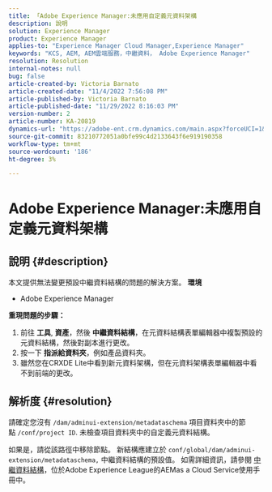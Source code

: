 ```yaml
---
title: 「Adobe Experience Manager:未應用自定義元資料架構
description: 說明
solution: Experience Manager
product: Experience Manager
applies-to: "Experience Manager Cloud Manager,Experience Manager"
keywords: "KCS, AEM, AEM雲端服務，中繼資料， Adobe Experience Manager"
resolution: Resolution
internal-notes: null
bug: false
article-created-by: Victoria Barnato
article-created-date: "11/4/2022 7:56:08 PM"
article-published-by: Victoria Barnato
article-published-date: "11/29/2022 8:16:03 PM"
version-number: 2
article-number: KA-20819
dynamics-url: "https://adobe-ent.crm.dynamics.com/main.aspx?forceUCI=1&pagetype=entityrecord&etn=knowledgearticle&id=f019d5b4-7a5c-ed11-9561-6045bd006ce9"
source-git-commit: 83210772051a0bfe99c4d2133643f6e919190358
workflow-type: tm+mt
source-wordcount: '186'
ht-degree: 3%

---
```


# Adobe Experience Manager:未應用自定義元資料架構

## 說明 {#description}


本文提供無法變更預設中繼資料結構的問題的解決方案。
<b>環境</b>
- Adobe Experience Manager

<b>重現問題的步驟：</b>
1. 前往 <b>工具</b>, <b>資產</b>，然後 <b>中繼資料結構</b>，在元資料結構表單編輯器中複製預設的元資料結構，然後對副本進行更改。
2. 按一下 <b>指派給資料夾</b>，例如產品資料夾。
3. 雖然您在CRXDE Lite中看到新元資料架構，但在元資料架構表單編輯器中看不到前端的更改。



## 解析度 {#resolution}


請確定您沒有 `/dam/adminui-extension/metadataschema` 項目資料夾中的節點 `/conf/project ID`. 未檢查項目資料夾中的自定義元資料結構。

如果是，請從該路徑中移除節點。 新結構應建立於 `conf/global/dam/adminui-extension/metadataschema,` 中繼資料結構的預設值。 如需詳細資訊，請參閱 [中繼資料結構](https://experienceleague.adobe.com/docs/experience-manager-cloud-service/content/assets/manage/metadata-schemas.html)，位於Adobe Experience League的AEMas a Cloud Service使用手冊中。
